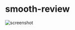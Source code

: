 # smooth-review

![screenshot](https://user-images.githubusercontent.com/92143124/196999155-d9bd17b4-b72f-4edc-a013-1d92c2fdcba2.gif)






